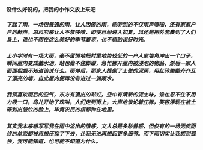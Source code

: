 <!--
 * @Author: dabenfeng
 * @Date: 2021-07-31 15:09:05
 * @LastEditTime: 2021-07-31 17:50:19
 * @LastEditors: Please set LastEditors
 * @Description: no description
 * @FilePath: \electrondemo\README.md
-->
**没什么好说的，把我的小作文放上来吧**

##### 下起了雨，一场很普通的雨，让人困倦的雨，能听到的不仅雨声噼啪，还有家家户户的鼾声。凉风吹来让人不禁哆嗦，即使已经进入初夏，风还是把外套裹到了人们身上，谁也不想在这么美好的季节着凉，也不想贻误好时光。

##### 上小学时有一场大雨，毫不留情地把村里地势较低的一户人家墙角冲出一个口子，瞬间屋内变成蓄水池，站也稳不住脚跟，急忙挪开屋内被浸泡的物品，然后一家人面面相觑不知道该说什么。雨停后，那家人推倒了土做的泥房，用红砖整整齐齐瓦了漂亮的墙，自此屋内便再没有进过一滴雨水。

##### 我顶喜欢雨后的空气，东方有漫出的彩虹，空中有清新的泥土味，谁也忍不住不用力吸一口，鸟儿开始了欢叫，人们走到街上，大声地谈论着庄稼，笑容浮现在被土砾划出皱纹的脸上，毕竟农民的根都种在地里。

##### 其实我本来想写写我在雨中溢出的情感，文人总是多愁善感，但仅有的一场无疾而终的单恋却被思想压抑了下去，让我无法再想起更多细节。而下雨切实让我感到孤独，我可能知道，也可能不知道为什么。

